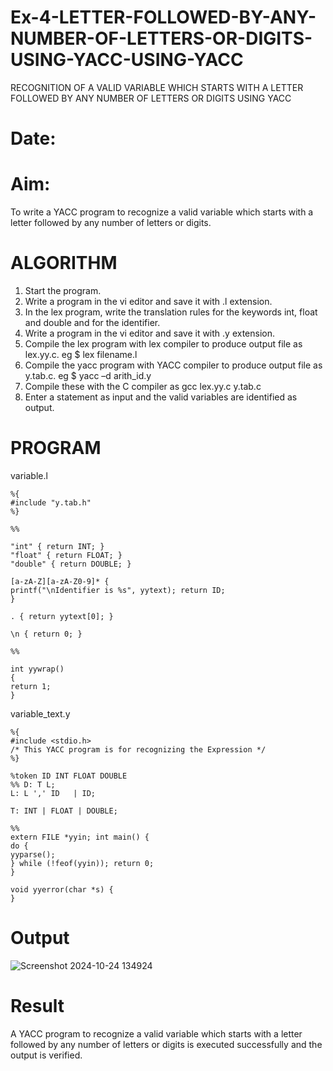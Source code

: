 # Ex-4-LETTER-FOLLOWED-BY-ANY-NUMBER-OF-LETTERS-OR-DIGITS-USING-YACC-USING-YACC
RECOGNITION OF A VALID VARIABLE WHICH STARTS WITH A LETTER FOLLOWED BY ANY NUMBER OF LETTERS OR DIGITS USING YACC
# Date:
# Aim:
To write a YACC program to recognize a valid variable which starts with a letter followed by any number of letters or digits.
# ALGORITHM
1.	Start the program.
2.	Write a program in the vi editor and save it with .l extension.
3.	In the lex program, write the translation rules for the keywords int, float and double and for the identifier.
4.	Write a program in the vi editor and save it with .y extension.
5.	Compile the lex program with lex compiler to produce output file as lex.yy.c. eg $ lex filename.l
6.	Compile the yacc program with YACC compiler to produce output file as y.tab.c. eg $ yacc –d arith_id.y
7.	Compile these with the C compiler as gcc lex.yy.c y.tab.c
8.	Enter a statement as input and the valid variables are identified as output.
# PROGRAM
variable.l
```
%{
#include "y.tab.h"
%}

%%

"int" { return INT; } 
"float" { return FLOAT; }
"double" { return DOUBLE; }

[a-zA-Z][a-zA-Z0-9]* {
printf("\nIdentifier is %s", yytext); return ID;
}

. { return yytext[0]; }

\n { return 0; }

%%

int yywrap() 
{ 
return 1;
}
```
variable_text.y
```
%{
#include <stdio.h>
/* This YACC program is for recognizing the Expression */
%}

%token ID INT FLOAT DOUBLE
%% D: T L;
L: L ',' ID   | ID;

T: INT | FLOAT | DOUBLE;

%%
extern FILE *yyin; int main() {
do {
yyparse();
} while (!feof(yyin)); return 0;
}

void yyerror(char *s) { 
}
```
# Output
![Screenshot 2024-10-24 134924](https://github.com/user-attachments/assets/15ed5838-a6bc-4d7c-9e42-d1fcbeed980e)

# Result
A YACC program to recognize a valid variable which starts with a letter followed by any number of letters or digits is executed successfully and the output is verified.
